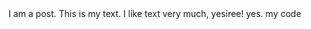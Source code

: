 <?xml version="1.0"?>
<document>
I am a post.
This is my text. I like text very much, yesiree!
<sam name="code.py"></sam>
yes.
<sam name="another.js">
my code
</sam>
</document>
